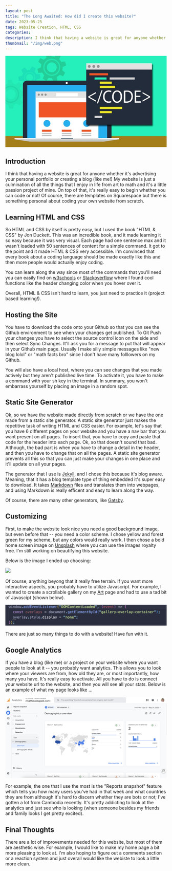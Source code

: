 ```yaml
---
layout: post
title: "The Long Awaited: How did I create this website?"
date: 2023-05-25
tags: Website Creation, HTML, CSS
categories: 
description: I think that having a website is great for anyone whether it's advertising your personal portfolio or creating a blog (like me!) My website is just a culmination of all the things that I enjoy in life from art to math and it's a little passion project of mine. On top of that, it's really easy to begin whether you can code or not! Of course, there are templates on Squarespace but there is something personal about coding your own website from scratch...
thumbnail: "/img/web.png"
---
```


<img class="normal" src="/img/web.png">

## Introduction

I think that having a website is great for anyone whether it's advertising your personal portfolio or creating a blog (like me!) My website is just a culmination of all the things that I enjoy in life from art to math and it's a little passion project of mine. On top of that, it's really easy to begin whether you can code or not! Of course, there are templates on Squarespace but there is something personal about coding your own website from scratch.

## Learning HTML and CSS

So HTML and CSS by itself is pretty easy, but I used the book "HTML & CSS" by Jon Duckett. This was an incredible book, and it made learning it so easy because it was very visual. Each page had one sentence max and it wasn't loaded with 50 sentences of content for a simple command. It got to the point and it made HTML & CSS very accessible. I'm convinced that every book about a coding language should be made exactly like this and then more people would actually enjoy coding. 

You can learn along the way since most of the commands that you'll need you can easily find on [w3schools](https://www.w3schools.com) or [Stackoverflow](https://stackoverflow.com/questions) where I found cool functions like the header changing color when you hover over it. 

Overall, HTML & CSS isn't hard to learn, you just need to practice it (project based learning!). 

## Hosting the Site

You have to download the code onto your Github so that you can see the Github environment to see when your changes get published. To Git Push your changes you have to select the source control icon on the side and then select Sync Changes. It'll ask you for a message to put that will appear in your Github main page. Usually I make silly simple messages like "new blog lolol" or "math facts bro" since I don't have many folllowers on my Github. 

You will also have a local host, where you can see changes that you made actively but they aren't published live time. To activate it, you have to make a command with your sh key in the terminal. In summary, you won't embarrass yourself by placing an image in a random spot. 

## Static Site Generator

Ok, so we have the website made directly from scratch or we have the one made from a static site generator. A static site generator just makes the repetitive task of writing HTML and CSS easier. For example, let's say that you have 6 different pages on your website and you have a nav bar that you want present on all pages. To insert that, you have to copy and paste that code for the header into each page. Ok, so that doesn't sound that bad. Although, the bad part is when you have to change a detail in the header, and then you have to change that on all the pages. A static site generator prevents all this so that you can just make your changes in one place and it'll update on all your pages. 

The generator that I use is [Jekyll](https://jekyllrb.com), and I chose this because it's blog aware. Meaning, that it has a blog template type of thing embedded it's super easy to download. It takes [Markdown](https://www.markdownguide.org) files and translates them into webpages, and using Markdown is really efficent and easy to learn along the way. 

Of course, there are many other generators, like [Gatsby](https://www.gatsbyjs.com). 

## Customizing

First, to make the website look nice you need a good background image, but even before that -- you need a color scheme. I chose yellow and forest green for my scheme, but any colors would really work. I then chose a bold home screen image on [Unsplash](https://unsplash.com) where you can use the images royalty free. I'm still working on beautifying this website.

Below is the image I ended up choosing: 

<img class="small" src="/img/home.jpg">

Of course, anything beyong that it really free terrain. If you want more interactive aspects, you probably have to utilize Javascript. For example, I wanted to create a scrollable gallery on my [Art](https://niyathikukkapalli.com/art/HIghSchool) page and had to use a tad bit of Javascipt (shown below). 

<img class="normal" src="/img/java.png">

There are just so many things to do with a website! Have fun with it. 

## Google Analytics 

If you have a blog (like me) or a project on your website where you want people to look at it -- you probably want analytics. This allows you to look where your viewers are from, how old they are, or most importantly, how many you have. It's really easy to activate. All you have to do is connect your website url to the website, and then you will see all your stats. Below is an example of what my page looks like ...

<img class="large" src="/img/analytics.png">

For example, the one that I use the most is the "Reports snapshot" feature which tells you how many users you've had in that week and what countries they are from although it's hard to discern whether they are bots or not; I've gotten a lot from Cambodia recently. It's pretty addicting to look at the analytics and just see who is looking (when someone besides my friends and family looks I get pretty excited). 

## Final Thoughts

There are a lot of improvements needed for this website, but most of them are aesthetic wise. For example, I would like to make my home page a bit more pleasing to look at. I'm also hoping to figure out a comments section or a reaction system and just overall would like the webiste to look a little more clean. 



